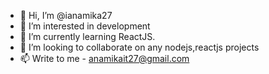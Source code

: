 - 👋 Hi, I’m @ianamika27
- 👀 I’m interested in development
- 🌱 I’m currently learning ReactJS.
- 💞️ I’m looking to collaborate on any nodejs,reactjs projects
- 📫 Write to me - anamikait27@gmail.com

<!---
ianamika27/ianamika27 is a ✨ special ✨ repository because its `README.md` (this file) appears on your GitHub profile.
You can click the Preview link to take a look at your changes.
--->
